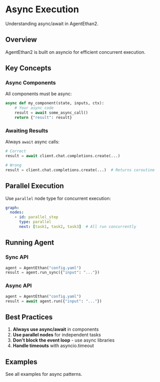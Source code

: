 # Async Execution

Understanding async/await in AgentEthan2.

## Overview

AgentEthan2 is built on asyncio for efficient concurrent execution.

## Key Concepts

### Async Components

All components must be async:

```python
async def my_component(state, inputs, ctx):
    # Your async code
    result = await some_async_call()
    return {"result": result}
```

### Awaiting Results

Always `await` async calls:

```python
# Correct
result = await client.chat.completions.create(...)

# Wrong
result = client.chat.completions.create(...)  # Returns coroutine
```

## Parallel Execution

Use `parallel` node type for concurrent execution:

```yaml
graph:
  nodes:
    - id: parallel_step
      type: parallel
      next: [task1, task2, task3]  # All run concurrently
```

## Running Agent

### Sync API

```python
agent = AgentEthan("config.yaml")
result = agent.run_sync({"input": "..."})
```

### Async API

```python
agent = AgentEthan("config.yaml")
result = await agent.run({"input": "..."})
```

## Best Practices

1. **Always use async/await** in components
2. **Use parallel nodes** for independent tasks
3. **Don't block the event loop** - use async libraries
4. **Handle timeouts** with asyncio.timeout

## Examples

See all examples for async patterns.

